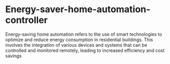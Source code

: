 # Energy-saver-home-automation-controller
Energy-saving home automation refers to the use of smart technologies to optimize and reduce energy consumption in residential buildings. This involves the integration of various devices and systems that can be controlled and monitored remotely, leading to increased efficiency and cost savings

